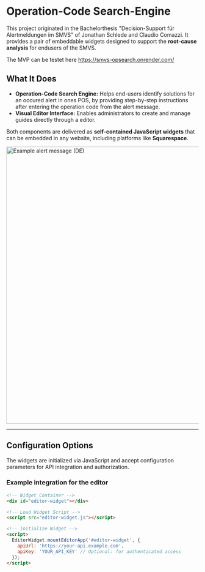 # Operation-Code Search-Engine

This project originated in the Bachelorthesis "Decision-Support für Alertmeldungen im SMVS" of Jonathan Schlede and Claudio Comazzi. It provides a pair of embeddable widgets designed to support the **root-cause analysis** for endusers of the SMVS.

The MVP can be testet here https://smvs-opsearch.onrender.com/

## What It Does

- **Operation-Code Search Engine:** Helps end-users identify solutions for an occured alert in ones POS, by providing step-by-step instructions after entering the operation code from the alert message.
- **Visual Editor Interface:** Enables administrators to create and manage guides directly through a editor.

Both components are delivered as **self-contained JavaScript widgets** that can be embedded in any website, including platforms like **Squarespace**.

<img width="724" alt="Example alert message (DE)" src="https://github.com/user-attachments/assets/49805fa0-8aca-40a9-86ee-00018d34faeb" />


---

## Configuration Options

The widgets are initialized via JavaScript and accept configuration parameters for API integration and authorization.

### Example integration for the editor

```html
<!-- Widget Container -->
<div id="editor-widget"></div>

<!-- Load Widget Script -->
<script src="editor-widget.js"></script>

<!-- Initialize Widget -->
<script>
  EditorWidget.mountEditorApp('#editor-widget', {
    apiUrl: 'https://your-api.example.com',
    apiKey: 'YOUR_API_KEY' // Optional: for authenticated access
  });
</script>
